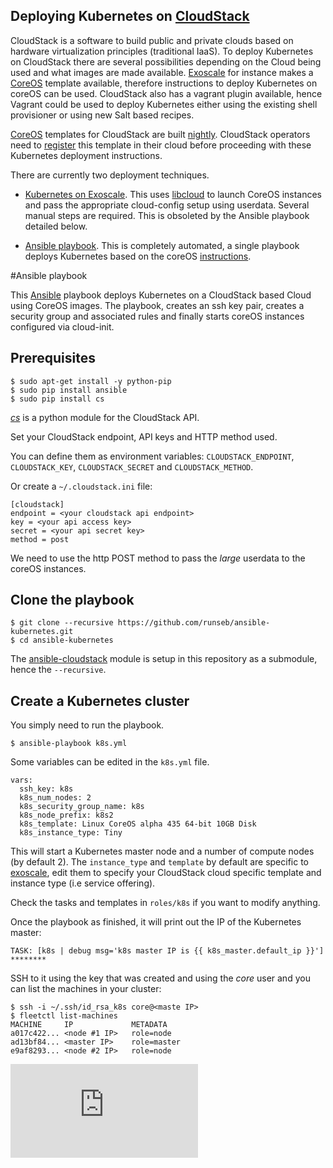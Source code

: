 ## Deploying Kubernetes on [CloudStack](http://cloudstack.apache.org)

CloudStack is a software to build public and private clouds based on hardware virtualization principles (traditional IaaS). To deploy Kubernetes on CloudStack there are several possibilities depending on the Cloud being used and what images are made available. [Exoscale](http://exoscale.ch) for instance makes a [CoreOS](http://coreos.com) template available, therefore instructions to deploy Kubernetes on coreOS can be used. CloudStack also has a vagrant plugin available, hence Vagrant could be used to deploy Kubernetes either using the existing shell provisioner or using new Salt based recipes.

[CoreOS](http://coreos.com) templates for CloudStack are built [nightly](http://stable.release.core-os.net/amd64-usr/current/). CloudStack operators need to [register](http://docs.cloudstack.apache.org/projects/cloudstack-administration/en/latest/templates.html) this template in their cloud before proceeding with these Kubernetes deployment instructions.

There are currently two deployment techniques.

* [Kubernetes on Exoscale](https://github.com/runseb/kubernetes-exoscale).
   This uses [libcloud](http://libcloud.apache.org) to launch CoreOS instances and pass the appropriate cloud-config setup using userdata. Several manual steps are required. This is obsoleted by the Ansible playbook detailed below.

* [Ansible playbook](https://github.com/runseb/ansible-kubernetes).
  This is completely automated, a single playbook deploys Kubernetes based on the coreOS [instructions](https://github.com/GoogleCloudPlatform/kubernetes/blob/master/docs/getting-started-guides/coreos/coreos_multinode_cluster.md).

#Ansible playbook

This [Ansible](http://ansibleworks.com) playbook deploys Kubernetes on a CloudStack based Cloud using CoreOS images. The playbook, creates an ssh key pair, creates a security group and associated rules and finally starts coreOS instances configured via cloud-init.

Prerequisites
-------------

    $ sudo apt-get install -y python-pip
    $ sudo pip install ansible
    $ sudo pip install cs

[_cs_](http://github.com/exoscale/cs) is a python module for the CloudStack API.

Set your CloudStack endpoint, API keys and HTTP method used.

You can define them as environment variables: `CLOUDSTACK_ENDPOINT`, `CLOUDSTACK_KEY`, `CLOUDSTACK_SECRET` and `CLOUDSTACK_METHOD`.

Or create a `~/.cloudstack.ini` file:

    [cloudstack]
    endpoint = <your cloudstack api endpoint>
    key = <your api access key> 
    secret = <your api secret key> 
    method = post

We need to use the http POST method to pass the _large_ userdata to the coreOS instances.

Clone the playbook
------------------

    $ git clone --recursive https://github.com/runseb/ansible-kubernetes.git
    $ cd ansible-kubernetes

The [ansible-cloudstack](https://github.com/resmo/ansible-cloudstack) module is setup in this repository as a submodule, hence the `--recursive`.

Create a Kubernetes cluster
---------------------------

You simply need to run the playbook.

    $ ansible-playbook k8s.yml

Some variables can be edited in the `k8s.yml` file.

    vars:
      ssh_key: k8s
      k8s_num_nodes: 2
      k8s_security_group_name: k8s
      k8s_node_prefix: k8s2
      k8s_template: Linux CoreOS alpha 435 64-bit 10GB Disk
      k8s_instance_type: Tiny

This will start a Kubernetes master node and a number of compute nodes (by default 2).
The `instance_type` and `template` by default are specific to [exoscale](http://exoscale.ch), edit them to specify your CloudStack cloud specific template and instance type (i.e service offering).

Check the tasks and templates in `roles/k8s` if you want to modify anything.

Once the playbook as finished, it will print out the IP of the Kubernetes master:

    TASK: [k8s | debug msg='k8s master IP is {{ k8s_master.default_ip }}'] ******** 

SSH to it using the key that was created and using the _core_ user and you can list the machines in your cluster:

    $ ssh -i ~/.ssh/id_rsa_k8s core@<maste IP>
    $ fleetctl list-machines
    MACHINE		IP		       METADATA
    a017c422...	<node #1 IP>   role=node
    ad13bf84...	<master IP>	   role=master
    e9af8293...	<node #2 IP>   role=node









[![Analytics](https://kubernetes-site.appspot.com/UA-36037335-10/GitHub/docs/getting-started-guides/cloudstack.md?pixel)]()
